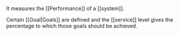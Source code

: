 It measures the [[Performance]] of a [[system]].

Certain [[Goal|Goals]] are defined and the [[service]] level gives the percentage to which those goals should be achieved. 